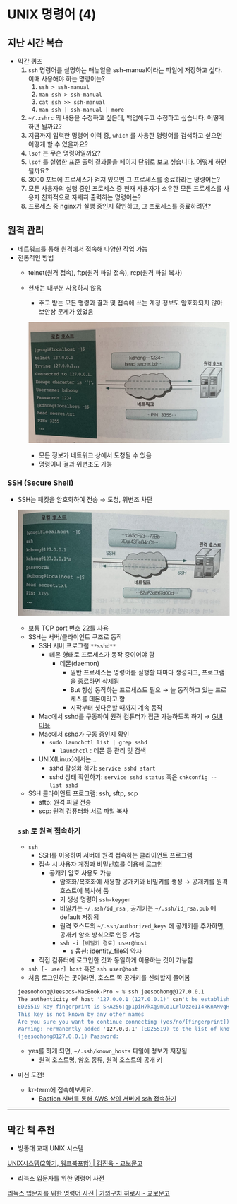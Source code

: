 # UNIX 명령어 (4)

## 지난 시간 복습

- 막간 퀴즈
    1. `ssh` 명령어를 설명하는 매뉴얼을 ssh-manual이라는 파일에 저장하고 싶다. 이때 사용해야 하는 명령어는?
        1. `ssh > ssh-manual`
        2. `man ssh > ssh-manual`
        3. `cat ssh >> ssh-manual`
        4. `man ssh | ssh-manual | more`
    2. `~/.zshrc` 의 내용을 수정하고 싶은데, 백업해두고 수정하고 싶습니다. 어떻게 하면 될까요?
    3. 지금까지 입력한 명령어 이력 중, `which` 를 사용한 명령어를 검색하고 싶으면 어떻게 할 수 있을까요?
    4. `lsof` 는 무슨 명령어일까요?
    5. `lsof` 를 실행한 표준 출력 결과물을 페이지 단위로 보고 싶습니다. 어떻게 하면 될까요?
    6. 3000 포트에 프로세스가 켜져 있으면 그 프로세스를 종료하라는 명령어는?
    7. 모든 사용자의 실행 중인 프로세스 중 현재 사용자가 소유한 모든 프로세스를 사용자 친화적으로 자세히 출력하는 명령어는?
    8. 프로세스 중 nginx가 실행 중인지 확인하고, 그 프로세스를 종료하려면?

## 원격 관리

- 네트워크를 통해 원격에서 접속해 다양한 작업 가능
- 전통적인 방법
    - telnet(원격 접속), ftp(원격 파일 접속), rcp(원격 파일 복사)
    - 현재는 대부분 사용하지 않음
        - 주고 받는 모든 명령과 결과 및 접속에 쓰는 계정 정보도 암호화되지 않아 보안상 문제가 있었음
        
        ![IMG_7419.heic](./IMG_7419.jpeg)
        
        - 모든 정보가 네트워크 상에서 도청될 수 있음
        - 명령이나 결과 위변조도 가능

### SSH (Secure Shell)

- SSH는 패킷을 암호화하여 전송 → 도청, 위변조 차단
    
    ![IMG_7420.heic](./IMG_7420.jpeg)
    
    - 보통 TCP port 번호 22를 사용
    - SSH는 서버/클라이언트 구조로 동작
        - SSH 서버 프로그램 `**sshd**`
            - 데몬 형태로 프로세스가 동작 중이어야 함
                - 데몬(daemon)
                    - 일반 프로세스는 명령어를 실행할 때마다 생성되고, 프로그램을 종료하면 삭제됨
                    - But 항상 동작하는 프로세스도 필요 → 늘 동작하고 있는 프로세스를 데몬이라고 함
                    - 시작부터 셧다운할 때까지 계속 동작
        - Mac에서 sshd를 구동하여 원격 컴퓨터가 접근 가능하도록 하기 → [GUI 이용](https://support.apple.com/ko-kr/guide/mac-help/mchlp1066/mac)
        - Mac에서 sshd가 구동 중인지 확인
            - `sudo launchctl list | grep sshd`
                - `launchctl` : 데몬 등 관리 및 검색
        - UNIX(Linux)에서는…
            - sshd 활성화 하기: `service sshd start`
            - sshd 상태 확인하기: `service sshd status` 혹은 `chkconfig --list sshd`
    - SSH 클라이언트 프로그램: ssh, sftp, scp
        - sftp: 원격 파일 전송
        - scp: 원격 컴퓨터와 서로 파일 복사
    
    ### `ssh` 로 원격 접속하기
    
    - `ssh`
        - SSH를 이용하여 서버에 원격 접속하는 클라이언트 프로그램
        - 접속 시 사용자 계정과 비밀번호를 이용해 로그인
            - 공개키 암호 사용도 가능
                - 암호화/복호화에 사용할 공개키와 비밀키를 생성 → 공개키를 원격 호스트에 복사해 둠
                - 키 생성 명령어 `ssh-keygen`
                - 비밀키는 `~/.ssh/id_rsa` , 공개키는 `~/.ssh/id_rsa.pub` 에 default 저장됨
                - 원격 호스트의 `~/.ssh/authorized_keys` 에 공개키를 추가하면, 공개키 암호 방식으로 인증 가능
                - `ssh -i [비밀키 경로] user@host`
                    - `i` 옵션: identity_file의 약자
        - 직접 컴퓨터에 로그인한 것과 동일하게 이용하는 것이 가능함
    - `ssh [- user] host` 혹은 `ssh user@host`
    - 처음 로그인하는 곳이라면, 호스트 쪽 공개키를 신뢰할지 물어봄
    
    ```bash
    jeesoohong@Jeesoos-MacBook-Pro ~ % ssh jeesoohong@127.0.0.1
    The authenticity of host '127.0.0.1 (127.0.0.1)' can't be established.
    ED25519 key fingerprint is SHA256:gp1piH7kXg9mCo1LrlDzze1I4kKnAMvqHH/y7+47RuM.
    This key is not known by any other names
    Are you sure you want to continue connecting (yes/no/[fingerprint])? yes
    Warning: Permanently added '127.0.0.1' (ED25519) to the list of known hosts.
    (jeesoohong@127.0.0.1) Password:
    ```
    
    - yes를 하게 되면, `~/.ssh/known_hosts` 파일에 정보가 저장됨
        - 원격 호스트명, 암호 종류, 원격 호스트의 공개 키

- 미션 도전!
    - kr-term에 접속해보세요.
        - [Bastion 서버를 통해 AWS 상의 서버에 ssh 접속하기](https://www.notion.so/Bastion-AWS-ssh-a2eba06cac9f4765b05a6803a9cffeb2)

---

## 막간 책 추천

- 방통대 교재 UNIX 시스템

[UNIX시스템(2학기, 워크북포함) | 김진욱 - 교보문고](https://product.kyobobook.co.kr/detail/S000000457860)

- 리눅스 입문자를 위한 명령어 사전

[리눅스 입문자를 위한 명령어 사전 | 가와구치 히로시 - 교보문고](https://product.kyobobook.co.kr/detail/S000001810410)